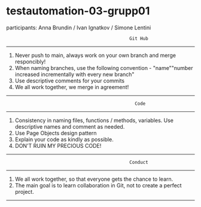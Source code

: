 # testautomation-03-grupp01

participants: Anna Brundin / Ivan Ignatkov / Simone Lentini

                                                
                                                  Git Hub
--------------------------------------------------------------------------------------------------------------------
1. Never push to main, always work on your own branch and merge responcibly! 
2. When naming branches, use the following convention - "name""number increased incrementally with every new branch"
3. Use descriptive comments for your commits
4. We all work together, we merge in agreement!
---------------------------------------------------------------------------------------------------------------------

                                                    Code
---------------------------------------------------------------------------------------------------------------------
1. Consistency in naming files, functions / methods, variables. Use descriptive names and comment as needed.
2. Use Page Objects design pattern
3. Explain your code as kindly as possible.
4. DON'T RUIN MY PRECIOUS CODE!
---------------------------------------------------------------------------------------------------------------------

                                                  Conduct
---------------------------------------------------------------------------------------------------------------------
1. We all work together, so that everyone gets the chance to learn. 
2. The main goal is to learn collaboration in Git, not to create a perfect project.
--------------------------------------------------------------------------------------------------------------------- 
